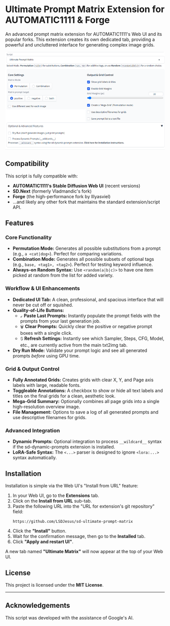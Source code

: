 # Ultimate Prompt Matrix Extension for AUTOMATIC1111 & Forge

An advanced prompt matrix extension for AUTOMATIC1111's Web UI and its popular forks. This extension creates its own dedicated tab, providing a powerful and uncluttered interface for generating complex image grids.

![UI Mockup](UIMockup.png)

## Compatibility
This script is fully compatible with:
- **AUTOMATIC1111's Stable Diffusion Web UI** (recent versions)
- **SD.Next** (formerly Vladmandic's fork)
- **Forge** (the high-performance fork by lllyasviel)
- ...and likely any other fork that maintains the standard extension/script API.

## Features

### Core Functionality
- **Permutation Mode:** Generates all possible substitutions from a prompt (e.g., `a <cat|dog>`). Perfect for comparing variations.
- **Combination Mode:** Generates all possible subsets of optional tags (e.g., `base, <tag1>, <tag2>`). Perfect for testing keyword influence.
- **Always-on Random Syntax:** Use `<random(a|b|c)>` to have one item picked at random from the list for added variety.

### Workflow & UI Enhancements
- **Dedicated UI Tab:** A clean, professional, and spacious interface that will never be cut off or squished.
- **Quality-of-Life Buttons:**
    - `↙️` **Paste Last Prompts:** Instantly populate the prompt fields with the prompts from your last generation job.
    - `🗑️` **Clear Prompts:** Quickly clear the positive or negative prompt boxes with a single click.
    - `🔃` **Refresh Settings:** Instantly see which Sampler, Steps, CFG, Model, etc., are currently active from the main txt2img tab.
- **Dry Run Mode:** Validate your prompt logic and see all generated prompts *before* using GPU time.

### Grid & Output Control
- **Fully Annotated Grids:** Creates grids with clear X, Y, and Page axis labels with large, readable fonts.
- **Toggleable Annotations:** A checkbox to show or hide all text labels and titles on the final grids for a clean, aesthetic look.
- **Mega-Grid Summary:** Optionally combines all page grids into a single high-resolution overview image.
- **File Management:** Options to save a log of all generated prompts and use descriptive filenames for grids.

### Advanced Integration
- **Dynamic Prompts:** Optional integration to process `__wildcard__` syntax if the sd-dynamic-prompts extension is installed.
- **LoRA-Safe Syntax:** The `<...>` parser is designed to ignore `<lora:...>` syntax automatically.


## Installation
Installation is simple via the Web UI's "Install from URL" feature:
1.  In your Web UI, go to the **Extensions** tab.
2.  Click on the **Install from URL** sub-tab.
3.  Paste the following URL into the "URL for extension's git repository" field:
    ```
    https://github.com/LSDJesus/sd-ultimate-prompt-matrix
    ```
4.  Click the **"Install"** button.
5.  Wait for the confirmation message, then go to the **Installed** tab.
6.  Click **"Apply and restart UI"**.

A new tab named **"Ultimate Matrix"** will now appear at the top of your Web UI.

## License
This project is licensed under the **MIT License**.

---
## Acknowledgements

This script was developed with the assistance of Google's AI.